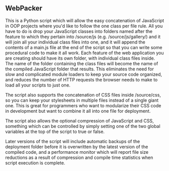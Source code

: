 ## WebPacker
This is a Python script which will allow the easy concatenation of JavaScript in OOP projects where you'd like to follow the one class per file rule. All you have to do is drop your JavaScript classes into folders named after the feature to which they pertain into /source/js (e.g. /source/js/gallery/) and it will join all your individual class files into one, and it will append the contents of a main.js file at the end of the script so that you can write some procedural code to make it all work. Each feature of the web application you are creating should have its own folder, with individual class files inside. The name of the folder containing the class files will become the name of the compiled JavaScript folder that results. This eliminates the need for slow and complicated module loaders to keep your source code organized, and reduces the number of HTTP requests the browser needs to make to load all your scripts to just one.

The script also supports the concatenation of CSS files inside /source/css, so you can keep your stylesheets in multiple files instead of a single giant one. This is great for programmers who want to modularize their CSS code in development but want to combine it all into one file for deployment.

The script also allows the optional compression of JavaScript and CSS, something which can be controlled by simply setting one of the two global variables at the top of the script to true or false.

Later versions of the script will include automatic backups of the deployment folder before it is overwritten by the latest version of the compiled code, and a performance monitor which will report file size reductions as a result of compression and compile time statistics when script execution is complete.
